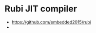 # Rubi JIT compiler

* https://github.com/embedded2015/rubi
* [](https://www.slideshare.net/ccckmit/jserv)